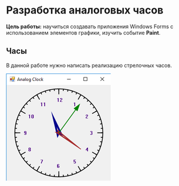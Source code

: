 # Разработка аналоговых часов

**Цель работы:** научиться создавать приложения Windows Forms с использованием элементов графики, изучить событие **Paint**.

## Часы

В данной работе нужно написать реализацию стрелочных часов.

![](clock.png)
